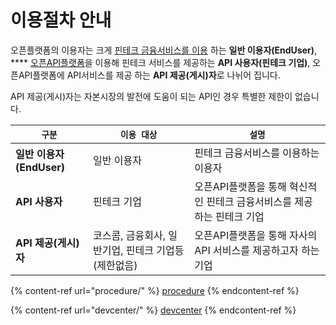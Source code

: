 # 이용절차 안내

오픈플랫폼의 이용자는 크게  [핀테크 금융서비스를 이용](https://koscom.gitbook.io/open-api/how-to-use/fintechservice) 하는 **일반 이용자(EndUser)**, ****  [오픈API플랫폼](https://developers.koscom.co.kr/)을 이용해 핀테크 서비스를 제공하는 **API 사용자(핀테크 기업)**,   오픈API플랫폼에 API서비스를 제공 하는 **API 제공(게시)자**로 나뉘어 집니다.

API 제공(게시)자는 자본시장의 발전에 도움이 되는 API인 경우 특별한 제한이 없습니다.

| **`구분`**            | **`이용 대상`**                     | **`설명`**                                 |
| ------------------- | ------------------------------- | ---------------------------------------- |
| **일반 이용자(EndUser)** | 일반 이용자                          | 핀테크 금융서비스를 이용하는 이용자                      |
| **API 사용자**         | 핀테크 기업                          | 오픈API플랫폼을 통해 혁신적인 핀테크 금융서비스를 제공하는 핀테크 기업 |
| **API 제공(게시)자**     | 코스콤, 금융회사, 일반기업, 핀테크 기업등 (제한없음) | 오픈API플랫폼을 통해 자사의 API 서비스를 제공하고자 하는 기업    |



{% content-ref url="procedure/" %}
[procedure](procedure/)
{% endcontent-ref %}

{% content-ref url="devcenter/" %}
[devcenter](devcenter/)
{% endcontent-ref %}
